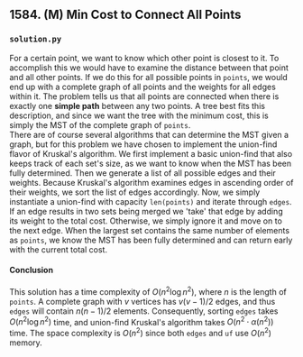 ## 1584. (M) Min Cost to Connect All Points

### `solution.py`

For a certain point, we want to know which other point is closest to it. To accomplish this we would have to examine the distance between that point and all other points. If we do this for all possible points in `points`, we would end up with a complete graph of all points and the weights for all edges within it. The problem tells us that all points are connected when there is exactly one **simple path** between any two points. A tree best fits this description, and since we want the tree with the minimum cost, this is simply the MST of the complete graph of `points`.  
There are of course several algorithms that can determine the MST given a graph, but for this problem we have chosen to implement the union-find flavor of Kruskal's algorithm. We first implement a basic union-find that also keeps track of each set's size, as we want to know when the MST has been fully determined. Then we generate a list of all possible edges and their weights. Because Kruskal's algorithm examines edges in ascending order of their weights, we sort the list of edges accordingly. Now, we simply instantiate a union-find with capacity `len(points)` and iterate through `edges`. If an edge results in two sets being merged we 'take' that edge by adding its weight to the total cost. Otherwise, we simply ignore it and move on to the next edge. When the largest set contains the same number of elements as `points`, we know the MST has been fully determined and can return early with the current total cost.  

#### Conclusion

This solution has a time complexity of $O(n^2\log n^2)$, where $n$ is the length of `points`. A complete graph with $v$ vertices has $v(v-1)/2$ edges, and thus `edges` will contain $n(n-1)/2$ elements. Consequently, sorting `edges` takes $O(n^2\log n^2)$ time, and union-find Kruskal's algorithm takes $O(n^2\cdot \alpha (n^2))$ time. The space complexity is $O(n^2)$ since both `edges` and `uf` use $O(n^2)$ memory.  
